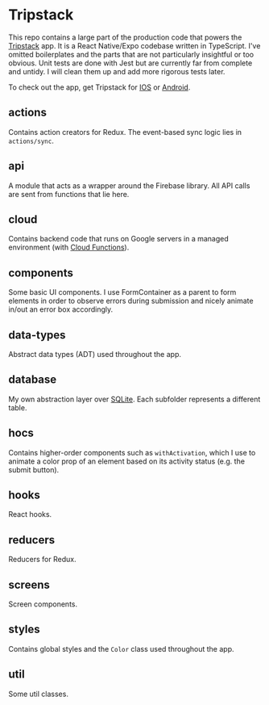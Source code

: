 # Tripstack

This repo contains a large part of the production code that powers the [Tripstack](https://ocustel.com/projects/tripstack) app. It is a React Native/Expo codebase written in TypeScript. I've omitted boilerplates and the parts that are not particularly insightful or too obvious. Unit tests are done with Jest but are currently far from complete and untidy. I will clean them up and add more rigorous tests later.

To check out the app, get Tripstack for [IOS](https://apps.apple.com/us/app/tripstack/id1485384771?ls=1) or [Android](https://play.google.com/store/apps/details?id=com.tripstack.tripstack).

## actions

Contains action creators for Redux. The event-based sync logic lies in `actions/sync`.

## api

A module that acts as a wrapper around the Firebase library. All API calls are sent from functions that lie here.

## cloud

Contains backend code that runs on Google servers in a managed environment (with [Cloud Functions](https://firebase.google.com/docs/functions)).

## components

Some basic UI components. I use FormContainer as a parent to form elements in order to observe errors during submission and nicely animate in/out an error box accordingly.

## data-types

Abstract data types (ADT) used throughout the app.

## database

My own abstraction layer over [SQLite](https://docs.expo.io/versions/latest/sdk/sqlite/). Each subfolder represents a different table.

## hocs

Contains higher-order components such as `withActivation`, which I use to animate a color prop of an element based on its activity status (e.g. the submit button).

## hooks

React hooks.

## reducers

Reducers for Redux.

## screens

Screen components.

## styles

Contains global styles and the `Color` class used throughout the app.

## util

Some util classes.
